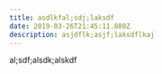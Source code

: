 ```yaml
---
title: asdlkfal;sdj;laksdf
date: 2019-03-26T21:45:11.880Z
description: asjdflk;asjf;laksdflkaj
---
```

al;sdf;alsdk;alskdf
